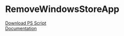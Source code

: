 # RemoveWindowsStoreApp
[Download PS Script](RemoveWindowsStoreApp.ps1)   
[Documentation](Dokumentation.htm)
